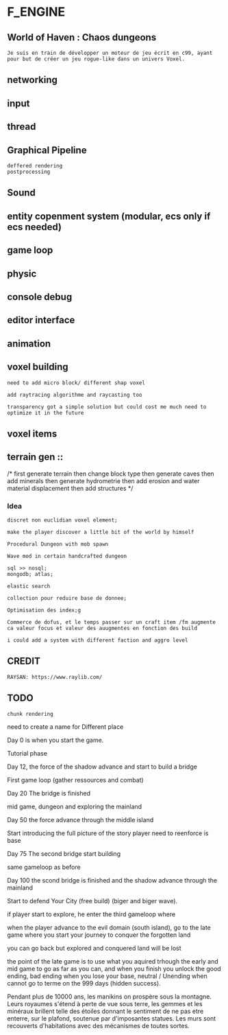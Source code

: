 # F_ENGINE

## World of Haven : Chaos dungeons

	Je suis en train de développer un moteur de jeu écrit en c99, ayant pour but de créer un jeu rogue-like dans un univers Voxel.

## networking

## input

## thread

## Graphical Pipeline
	deffered rendering
	postprocessing

## Sound

## entity copenment system (modular, ecs only if ecs needed)

## game loop

## physic

## console debug

## editor interface

## animation

## voxel building

	need to add micro block/ different shap voxel

	add raytracing algorithme and raycasting too

	transparency got a simple solution but could cost me much need to optimize it in the future

## voxel items

## terrain gen ::

/*
	first generate terrain
	then change block type
	then generate caves
	then add minerals
	then generate hydrometrie
	then add erosion and water material displacement
	then add structures
*/

### Idea

	discret non euclidian voxel element;

	make the player discover a little bit of the world by himself

	Procedural Dungeon with mob spawn

	Wave mod in certain handcrafted dungeon

	sql >> nosql;
	mongodb; atlas;
	
	elastic search

	collection pour reduire base de donnee;

	Optimisation des index;g

	Commerce de dofus, et le temps passer sur un craft item /fm augmente ca valeur focus et valeur des auugmentes en fonction des build
	
	i could add a system with different faction and aggro level

## CREDIT

	RAYSAN: https://www.raylib.com/

## TODO 

	chunk rendering


need to create a name for Different place

Day 0 is when you start the game.

Tutorial phase

Day 12, the force of the shadow advance and start to build a bridge

First game loop (gather ressources and combat)

Day 20 The bridge is finished

mid game, dungeon and exploring the mainland

Day 50 the force advance through the middle island 

Start introducing the full picture of the story
player need to reenforce is base

Day 75 The second bridge start building

same gameloop as before

Day 100 the scond bridge is finished and the shadow advance through the mainland

Start to defend Your City (free build) (biger and biger wave).

if player start to explore, he enter the third gameloop
where

when the player advance to the evil domain (south island), go to the late game where you start your journey to conquer the forgotten land

you can go back but explored and conquered land will be lost

the point of the late game is to use what you aquired trhough the early and mid game to go as far as you can, and when you finish you unlock the good ending,
bad ending when you lose your base,
neutral / Unending when cannot go to terme on the 999 days (hidden success).


Pendant plus de 10000 ans, les manikins on prospère sous la montagne. Leurs royaumes s'étend à perte de vue sous terre, les gemmes et les minéraux brillent telle des étoiles donnant le sentiment de ne pas etre enterre, sur le plafond, soutenue par d'imposantes statues.
Les murs sont recouverts d'habitations avec des mécanismes de toutes sortes.

